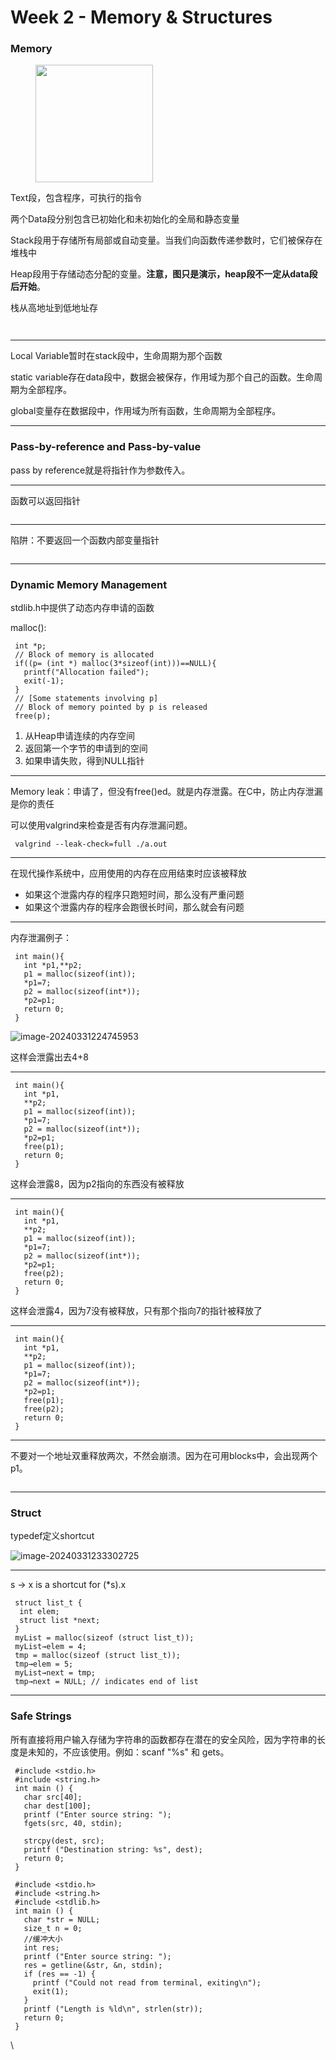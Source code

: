 # Week 2 - Memory & Structures

### Memory

<figure><img src="https://cdn.jsdelivr.net/gh/indexss/imagehost@main/img/image-20240330011532299.png" alt="" width="188"><figcaption></figcaption></figure>

Text段，包含程序，可执行的指令

两个Data段分别包含已初始化和未初始化的全局和静态变量

Stack段用于存储所有局部或自动变量。当我们向函数传递参数时，它们被保存在堆栈中

Heap段用于存储动态分配的变量。**注意，图只是演示，heap段不一定从data段后开始**。

栈从高地址到低地址存

<figure><img src="https://cdn.jsdelivr.net/gh/indexss/imagehost@main/img/image-20240330012211034.png" alt=""><figcaption></figcaption></figure>

<figure><img src="https://cdn.jsdelivr.net/gh/indexss/imagehost@main/img/image-20240330012303101.png" alt=""><figcaption></figcaption></figure>

***

Local Variable暂时在stack段中，生命周期为那个函数

static variable存在data段中，数据会被保存，作用域为那个自己的函数。生命周期为全部程序。

global变量存在数据段中，作用域为所有函数，生命周期为全部程序。

***

### Pass-by-reference and Pass-by-value

pass by reference就是将指针作为参数传入。

***

函数可以返回指针

<figure><img src="https://cdn.jsdelivr.net/gh/indexss/imagehost@main/img/image-20240331223220376.png" alt=""><figcaption></figcaption></figure>

***

陷阱：不要返回一个函数内部变量指针

<figure><img src="https://cdn.jsdelivr.net/gh/indexss/imagehost@main/img/image-20240331223621351.png" alt=""><figcaption></figcaption></figure>

***

### Dynamic Memory Management

stdlib.h中提供了动态内存申请的函数

malloc():

```
 int *p;
 // Block of memory is allocated
 if((p= (int *) malloc(3*sizeof(int)))==NULL){
   printf("Allocation failed");
   exit(-1);
 }
 // [Some statements involving p]
 // Block of memory pointed by p is released
 free(p);
```

1. 从Heap申请连续的内存空间
2. 返回第一个字节的申请到的空间
3. 如果申请失败，得到NULL指针

***

Memory leak：申请了，但没有free()ed。就是内存泄露。在C中，防止内存泄漏是你的责任

可以使用valgrind来检查是否有内存泄漏问题。

```
 valgrind --leak-check=full ./a.out
```

***

在现代操作系统中，应用使用的内存在应用结束时应该被释放

* 如果这个泄露内存的程序只跑短时间，那么没有严重问题
* 如果这个泄露内存的程序会跑很长时间，那么就会有问题

***

内存泄漏例子：

```
 int main(){
   int *p1,**p2;
   p1 = malloc(sizeof(int));
   *p1=7;
   p2 = malloc(sizeof(int*));
   *p2=p1;
   return 0;
 }
```

![image-20240331224745953](file:///Users/linlishi/Library/Application%20Support/typora-user-images/image-20240331224745953.png?lastModify=1711898913)

这样会泄露出去4+8

***

```
 int main(){
   int *p1,
   **p2;
   p1 = malloc(sizeof(int));
   *p1=7;
   p2 = malloc(sizeof(int*));
   *p2=p1;
   free(p1);
   return 0;
 }
```

这样会泄露8，因为p2指向的东西没有被释放

***

```
 int main(){
   int *p1,
   **p2;
   p1 = malloc(sizeof(int));
   *p1=7;
   p2 = malloc(sizeof(int*));
   *p2=p1;
   free(p2);
   return 0;
 }
```

这样会泄露4，因为7没有被释放，只有那个指向7的指针被释放了

***

```
 int main(){
   int *p1,
   **p2;
   p1 = malloc(sizeof(int));
   *p1=7;
   p2 = malloc(sizeof(int*));
   *p2=p1;
   free(p1);
   free(p2);
   return 0;
 }
```

***

不要对一个地址双重释放两次，不然会崩溃。因为在可用blocks中，会出现两个p1。

<figure><img src="https://cdn.jsdelivr.net/gh/indexss/imagehost@main/img/image-20240331232724419.png" alt=""><figcaption></figcaption></figure>

***

### Struct

typedef定义shortcut

![image-20240331233302725](https://cdn.jsdelivr.net/gh/indexss/imagehost@main/img/image-20240331233302725.png)

***

s -> x is a shortcut for (\*s).x

```
 struct list_t {
  int elem;
  struct list *next;
 }
 myList = malloc(sizeof (struct list_t));
 myList→elem = 4;
 tmp = malloc(sizeof (struct list_t));
 tmp→elem = 5;
 myList→next = tmp;
 tmp→next = NULL; // indicates end of list
```

***

### Safe Strings

所有直接将用户输入存储为字符串的函数都存在潜在的安全风险，因为字符串的长度是未知的，不应该使用。例如：scanf "%s" 和 gets。

```
 #include <stdio.h>
 #include <string.h>
 int main () {
   char src[40];
   char dest[100];
   printf ("Enter source string: ");
   fgets(src, 40, stdin);
 ​
   strcpy(dest, src);
   printf ("Destination string: %s", dest);
   return 0;
 }
```

```
 #include <stdio.h>
 #include <string.h>
 #include <stdlib.h>
 int main () {
   char *str = NULL;
   size_t n = 0;
   //缓冲大小
   int res;
   printf ("Enter source string: ");
   res = getline(&str, &n, stdin);
   if (res == -1) {
     printf ("Could not read from terminal, exiting\n");
     exit(1);
   }
   printf ("Length is %ld\n", strlen(str));
   return 0;
 }
```

\
